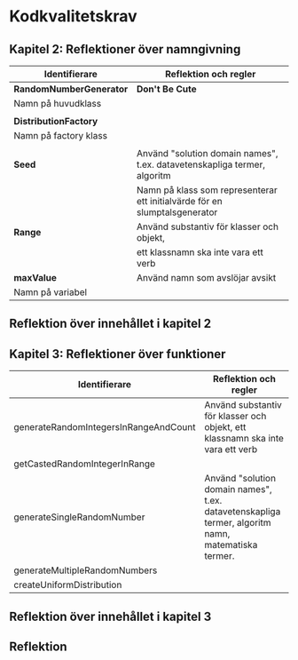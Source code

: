 # Kodkvalitetskrav

## Kapitel 2: Reflektioner över namngivning

| Identifierare             | Reflektion och regler                                  |
|---------------------------|--------------------------------------------------------|
| **RandomNumberGenerator** <br> | **Don't Be Cute**                          |
| Namn på huvudklass        |
|                       |
| **DistributionFactory**   |
| Namn på factory klass     |
|                       |
| **Seed**                  | Använd "solution domain names", t.ex. datavetenskapliga termer, algoritm
|                           | Namn på klass som representerar ett initialvärde för en slumptalsgenerator | namn, matematiska termer.
| **Range**                 | Använd substantiv för klasser och objekt,
|                           | ett klassnamn ska inte vara ett verb
| **maxValue**              | Använd namn som avslöjar avsikt
| Namn på variabel          |


## Reflektion över innehållet i kapitel 2

## Kapitel 3: Reflektioner över funktioner

| Identifierare | Reflektion och regler                                      |
|---------------|----------------------------------------------------------|
| generateRandomIntegersInRangeAndCount | Använd substantiv för klasser och objekt, ett klassnamn ska inte vara ett verb |
| getCastedRandomIntegerInRange         |
| generateSingleRandomNumber            | Använd "solution domain names", t.ex. datavetenskapliga termer, algoritm namn, matematiska termer. |
| generateMultipleRandomNumbers         |
| createUniformDistribution             |

## Reflektion över innehållet i kapitel 3

## Reflektion
